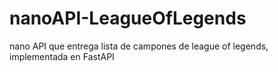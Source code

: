 # nanoAPI-LeagueOfLegends
nano API que entrega lista de campones de league of legends, implementada en FastAPI
